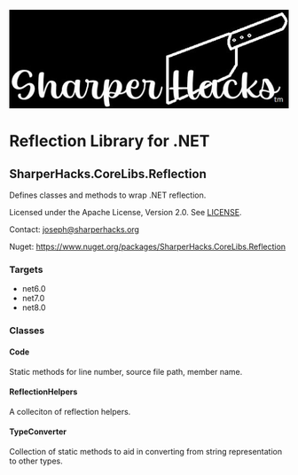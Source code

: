 ![SharperHacks logo](SHLLC-Logo.jpg)
# Reflection Library for .NET
## SharperHacks.CoreLibs.Reflection

Defines classes and methods to wrap .NET reflection.

Licensed under the Apache License, Version 2.0. See [LICENSE](LICENSE).

Contact: joseph@sharperhacks.org

Nuget: https://www.nuget.org/packages/SharperHacks.CoreLibs.Reflection

### Targets
- net6.0
- net7.0
- net8.0

### Classes

#### Code
Static methods for line number, source file path, member name.

#### ReflectionHelpers
A colleciton of reflection helpers.

#### TypeConverter
Collection of static methods to aid in converting from string representation to other types.





